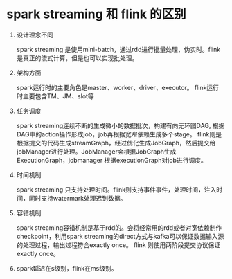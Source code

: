 # spark streaming 和 flink 的区别
1. 设计理念不同

   spark streaming 是使用mini-batch，通过rdd进行批量处理，伪实时。flink是真正的流式计算，但是也可以实现批处理。
2. 架构方面

    spark运行时的主要角色是master、worker、driver、executor。
flink运行时主要包含TM、JM、slot等

3. 任务调度
   
    spark streaming连续不断的生成微小的数据批次，构建有向无环图DAG, 根据DAG中的action操作形成job，job再根据宽窄依赖生成多个stage。
    flink则是根据提交的代码生成streamGraph，经过优化生成JobGraph，然后提交给jobManager进行处理。JobManager会根据JobGraph生成ExecutionGraph，jobmanager 根据executionGraph对job进行调度。
4. 时间机制
   
    spark streaming 只支持处理时间。flink则支持事件事件，处理时间，注入时间，同时支持watermark处理迟到数据。

5. 容错机制

    spark streaming容错机制是基于rdd的。会将经常用的rdd或者对宽依赖制作checkpoint，利用spark streaming的direct方式与kafka可以保证数据输入源的处理过程，输出过程符合exactly once。
    flink 则使用两阶段提交协议保证exactly once。

6. spark延迟在s级别，flink在ms级别。


